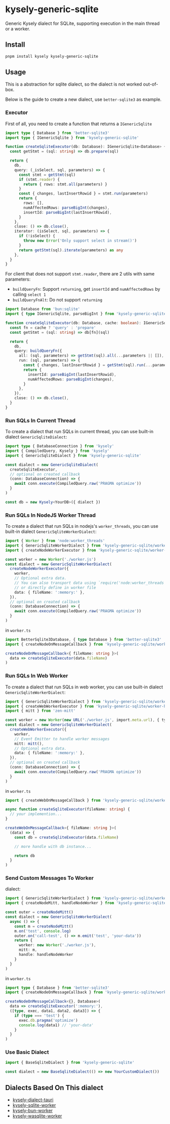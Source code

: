 # kysely-generic-sqlite

Generic Kysely dialect for SQLite, supporting execution in the main thread or a worker.

## Install

```sh
pnpm install kysely kysely-generic-sqlite
```

## Usage

This is a abstraction for sqlite dialect, so the dialect is not worked out-of-box.

Below is the guide to create a new dialect, use `better-sqlite3` as example.

### Executor

First of all, you need to create a function that returns a `IGenericSqlite`

```ts
import type { Database } from 'better-sqlite3'
import type { IGenericSqlite } from 'kysely-generic-sqlite'

function createSqliteExecutor(db: Database): IGenericSqlite<Database> {
  const getStmt = (sql: string) => db.prepare(sql)

  return {
    db,
    query: (_isSelect, sql, parameters) => {
      const stmt = getStmt(sql)
      if (stmt.reader) {
        return { rows: stmt.all(parameters) }
      }
      const { changes, lastInsertRowid } = stmt.run(parameters)
      return {
        rows: [],
        numAffectedRows: parseBigInt(changes),
        insertId: parseBigInt(lastInsertRowid),
      }
    },
    close: () => db.close(),
    iterator: (isSelect, sql, parameters) => {
      if (!isSelect) {
        throw new Error('Only support select in stream()')
      }
      return getStmt(sql).iterate(parameters) as any
    },
  }
}
```

For client that does not support `stmt.reader`, there are 2 utils with same parameters:

- `buildQueryFn`: Support `returning`, get `insertId` and `numAffectedRows` by calling `select 1`
- `buildQueryFnAlt`: Do not support `returning`

```ts
import Database from 'bun:sqlite'
import { type IGenericSqlite, parseBigInt } from 'kysely-generic-sqlite'

function createSqliteExecutor(db: Database, cache: boolean): IGenericSqlite<Database> {
  const fn = cache ? 'query' : 'prepare'
  const getStmt = (sql: string) => db[fn](sql)

  return {
    db,
    query: buildQueryFn({
      all: (sql, parameters) => getStmt(sql).all(...parameters || []),
      run: (sql, parameters) => {
        const { changes, lastInsertRowid } = getStmt(sql).run(...parameters || [])
        return {
          insertId: parseBigInt(lastInsertRowid),
          numAffectedRows: parseBigInt(changes),
        }
      },
    }),
    close: () => db.close(),
  }
}
```

### Run SQLs In Current Thread

To create a dialect that run SQLs in current thread, you can use built-in dialect `GenericSqliteDialect`:

```ts
import type { DatabaseConnection } from 'kysely'
import { CompiledQuery, Kysely } from 'kysely'
import { GenericSqliteDialect } from 'kysely-generic-sqlite'

const dialect = new GenericSqliteDialect(
  createSqliteExecutor,
  // optional on created callback
  (conn: DatabaseConnection) => {
    await conn.execute(CompiledQuery.raw('PRAGMA optimize'))
  }
)

const db = new Kysely<YourDB>({ dialect })
```

### Run SQLs In NodeJS Worker Thread

To create a dialect that run SQLs in nodejs's `worker_threads`, you can use built-in dialect `GenericSqliteWorkerDialect`:

```ts
import { Worker } from 'node:worker_threads'
import { GenericSqliteWorkerDialect } from 'kysely-generic-sqlite/worker'
import { createNodeWorkerExecutor } from 'kysely-generic-sqlite/worker-helper-node'

const worker = new Worker('./worker.js')
const dialect = new GenericSqliteWorkerDialect(
  createNodeWorkerExecutor({
    worker,
    // Optional extra data.
    // You can also transport data using `require('node:worker_threads').workerData`
    // or directly define in worker file
    data: { fileName: ':memory:' },
  }),
  // optional on created callback
  (conn: DatabaseConnection) => {
    await conn.execute(CompiledQuery.raw('PRAGMA optimize'))
  }
)
```

in `worker.ts`

```ts
import BetterSqlite3Database, { type Database } from 'better-sqlite3'
import { createNodeOnMessageCallback } from 'kysely-generic-sqlite/worker-helper-node'

createNodeOnMessageCallback<{ fileName: string }>(
  data => createSqliteExecutor(data.fileName)
)
```

### Run SQLs In Web Worker

To create a dialect that run SQLs in web worker, you can use built-in dialect `GenericSqliteWorkerDialect`:

```ts
import { GenericSqliteWorkerDialect } from 'kysely-generic-sqlite/worker'
import { createWebWorkerExecutor } from 'kysely-generic-sqlite/worker-helper-web'
import { mitt } from 'zen-mitt'

const worker = new Worker(new URL('./worker.js', import.meta.url), { type: 'module' })
const dialect = new GenericSqliteWorkerDialect(
  createWebWorkerExecutor({
    worker,
    // Event Emitter to handle worker messages
    mitt: mitt(),
    // Optional extra data.
    data: { fileName: ':memory:' },
  }),
  // optional on created callback
  (conn: DatabaseConnection) => {
    await conn.execute(CompiledQuery.raw('PRAGMA optimize'))
  }
)
```

in `worker.ts`

```ts
import { createWebOnMessageCallback } from 'kysely-generic-sqlite/worker-helper-web'

async function createSqliteExecutor(fileName: string) {
  // your implemention...
}

createWebOnMessageCallback<{ fileName: string }>(
  (data) => {
    const db = createSqliteExecutor(data.fileName)

    // more handle with db instance...

    return db
  }
)
```

### Send Custom Messages To Worker

dialect:

```ts
import { GenericSqliteWorkerDialect } from 'kysely-generic-sqlite/worker'
import { createNodeMitt, handleNodeWorker } from 'kysely-generic-sqlite/worker-helper-node'

const outer = createNodeMitt()
const dialect = new GenericSqliteWorkerDialect(
  async () => {
    const m = createNodeMitt()
    m.on('test', console.log)
    outer.on('call-test', () => m.emit('test', 'your-data'))
    return {
      worker: new Worker('./worker.js'),
      mitt: m,
      handle: handleNodeWorker
    }
  }
)
```

in `worker.ts`

```ts
import type { Database } from 'better-sqlite3'
import { createNodeOnMessageCallback } from 'kysely-generic-sqlite/worker-helper-node'

createNodeOnMessageCallback<{}, Database>(
  data => createSqliteExecutor(':memory:'),
  ([type, exec, data1, data2, data3]) => {
    if (type === 'test') {
      exec.db.pragma('optimize')
      console.log(data1) // 'your-data'
    }
  }
)
```

### Use Basic Dialect

```ts
import { BaseSqliteDialect } from 'kysely-generic-sqlite'

const dialect = new BaseSqliteDialect(() => new YourCustomDialect())
```

## Dialects Based On This dialect

- [kysely-dialect-tauri](https://github.com/subframe7536/kysely-sqlite-tools/tree/master/packages/dialect-tauri)
- [kysely-sqlite-worker](https://github.com/subframe7536/kysely-sqlite-tools/tree/master/packages/dialect-sqlite-worker)
- [kysely-bun-worker](https://github.com/subframe7536/kysely-sqlite-tools/tree/master/packages/dialect-bun-worker)
- [kysely-wasqlite-worker](https://github.com/subframe7536/kysely-sqlite-tools/tree/master/packages/dialect-wasqlite-worker)
